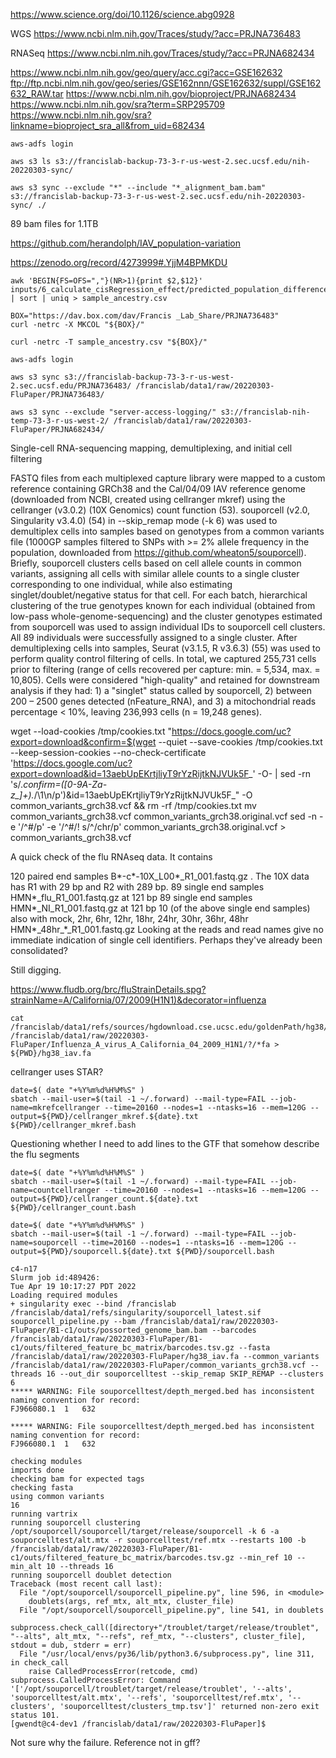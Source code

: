 


https://www.science.org/doi/10.1126/science.abg0928


WGS
https://www.ncbi.nlm.nih.gov/Traces/study/?acc=PRJNA736483

RNASeq
https://www.ncbi.nlm.nih.gov/Traces/study/?acc=PRJNA682434


https://www.ncbi.nlm.nih.gov/geo/query/acc.cgi?acc=GSE162632
ftp://ftp.ncbi.nlm.nih.gov/geo/series/GSE162nnn/GSE162632/suppl/GSE162632_RAW.tar
https://www.ncbi.nlm.nih.gov/bioproject/PRJNA682434
https://www.ncbi.nlm.nih.gov/sra?term=SRP295709
https://www.ncbi.nlm.nih.gov/sra?linkname=bioproject_sra_all&from_uid=682434










```
aws-adfs login

aws s3 ls s3://francislab-backup-73-3-r-us-west-2.sec.ucsf.edu/nih-20220303-sync/

aws s3 sync --exclude "*" --include "*_alignment_bam.bam" s3://francislab-backup-73-3-r-us-west-2.sec.ucsf.edu/nih-20220303-sync/ ./
```


89 bam files for 1.1TB 




https://github.com/herandolph/IAV_population-variation


https://zenodo.org/record/4273999#.YjjM4BPMKDU



```
awk 'BEGIN{FS=OFS=","}(NR>1){print $2,$12}' inputs/6_calculate_cisRegression_effect/predicted_population_differences/individual_meta_data_for_GE_with_scaledCovars_with_geneProps.txt | sort | uniq > sample_ancestry.csv
```


```
BOX="https://dav.box.com/dav/Francis _Lab_Share/PRJNA736483"
curl -netrc -X MKCOL "${BOX}/"

curl -netrc -T sample_ancestry.csv "${BOX}/"
```





```
aws-adfs login

aws s3 sync s3://francislab-backup-73-3-r-us-west-2.sec.ucsf.edu/PRJNA736483/ /francislab/data1/raw/20220303-FluPaper/PRJNA736483/

aws s3 sync --exclude "server-access-logging/" s3://francislab-nih-temp-73-3-r-us-west-2/ /francislab/data1/raw/20220303-FluPaper/PRJNA682434/
```






Single-cell RNA-sequencing mapping, demultiplexing, and initial cell filtering

FASTQ files from each multiplexed capture library were mapped to a custom reference containing GRCh38 and the Cal/04/09 IAV reference genome (downloaded from NCBI, created using cellranger mkref) using the cellranger (v3.0.2) (10X Genomics) count function (53). souporcell (v2.0, Singularity v3.4.0) (54) in --skip_remap mode (-k 6) was used to demultiplex cells into samples based on genotypes from a common variants file (1000GP samples filtered to SNPs with >= 2% allele frequency in the population, downloaded from https://github.com/wheaton5/souporcell). Briefly, souporcell clusters cells based on cell allele counts in common variants, assigning all cells with similar allele counts to a single cluster corresponding to one individual, while also estimating singlet/doublet/negative status for that cell.  For each batch, hierarchical clustering of the true genotypes known for each individual (obtained from low-pass whole-genome-sequencing) and the cluster genotypes estimated from souporcell was used to assign individual IDs to souporcell cell clusters. All 89 individuals were successfully assigned to a single cluster.
After demultiplexing cells into samples, Seurat (v3.1.5, R v3.6.3) (55) was used to perform quality control filtering of cells. In total, we captured 255,731 cells prior to filtering (range of cells recovered per capture: min. = 5,534, max. = 10,805). Cells were considered "high-quality" and retained for downstream analysis if they had: 1) a "singlet" status called by souporcell, 2) between 200 – 2500 genes detected (nFeature_RNA), and 3) a mitochondrial reads percentage < 10%, leaving 236,993 cells (n = 19,248 genes).

wget --load-cookies /tmp/cookies.txt "https://docs.google.com/uc?export=download&confirm=$(wget --quiet --save-cookies /tmp/cookies.txt --keep-session-cookies --no-check-certificate 'https://docs.google.com/uc?export=download&id=13aebUpEKrtjliyT9rYzRijtkNJVUk5F_' -O- | sed -rn 's/.*confirm=([0-9A-Za-z_]+).*/\1\n/p')&id=13aebUpEKrtjliyT9rYzRijtkNJVUk5F_" -O common_variants_grch38.vcf && rm -rf /tmp/cookies.txt
mv common_variants_grch38.vcf common_variants_grch38.original.vcf
sed -n -e '/^#/p' -e '/^#/! s/^/chr/p' common_variants_grch38.original.vcf > common_variants_grch38.vcf




A quick check of the flu RNAseq data. It contains

120 paired end samples B\*-c\*-10X\_L00\*\_R1\_001.fastq.gz . The 10X data has R1 with 29 bp and R2 with 289 bp.
89 single end samples HMN\*\_flu\_R1\_001.fastq.gz at 121 bp
89 single end samples HMN\*\_NI\_R1\_001.fastq.gz at 121 bp
10 (of the above single end samples) also with mock, 2hr, 6hr, 12hr, 18hr, 24hr, 30hr, 36hr, 48hr  HMN\*\_48hr\_\*\_R1\_001.fastq.gz
Looking at the reads and read names give no immediate indication of single cell identifiers. Perhaps they've already been consolidated?

Still digging.


https://www.fludb.org/brc/fluStrainDetails.spg?strainName=A/California/07/2009(H1N1)&decorator=influenza

```
cat /francislab/data1/refs/sources/hgdownload.cse.ucsc.edu/goldenPath/hg38/bigZips/latest/hg38.chrXYM_alts.fa /francislab/data1/raw/20220303-FluPaper/Influenza_A_virus_A_California_04_2009_H1N1/?/*fa > ${PWD}/hg38_iav.fa

```

cellranger uses STAR?

```
date=$( date "+%Y%m%d%H%M%S" )
sbatch --mail-user=$(tail -1 ~/.forward) --mail-type=FAIL --job-name=mkrefcellranger --time=20160 --nodes=1 --ntasks=16 --mem=120G --output=${PWD}/cellranger_mkref.${date}.txt ${PWD}/cellranger_mkref.bash
```


Questioning whether I need to add lines to the GTF that somehow describe the flu segments

```
date=$( date "+%Y%m%d%H%M%S" )
sbatch --mail-user=$(tail -1 ~/.forward) --mail-type=FAIL --job-name=countcellranger --time=20160 --nodes=1 --ntasks=16 --mem=120G --output=${PWD}/cellranger_count.${date}.txt ${PWD}/cellranger_count.bash
```




```
date=$( date "+%Y%m%d%H%M%S" )
sbatch --mail-user=$(tail -1 ~/.forward) --mail-type=FAIL --job-name=souporcell --time=20160 --nodes=1 --ntasks=16 --mem=120G --output=${PWD}/souporcell.${date}.txt ${PWD}/souporcell.bash
```




```
c4-n17
Slurm job id:489426:
Tue Apr 19 10:17:27 PDT 2022
Loading required modules
+ singularity exec --bind /francislab /francislab/data1/refs/singularity/souporcell_latest.sif souporcell_pipeline.py --bam /francislab/data1/raw/20220303-FluPaper/B1-c1/outs/possorted_genome_bam.bam --barcodes /francislab/data1/raw/20220303-FluPaper/B1-c1/outs/filtered_feature_bc_matrix/barcodes.tsv.gz --fasta /francislab/data1/raw/20220303-FluPaper/hg38_iav.fa --common_variants /francislab/data1/raw/20220303-FluPaper/common_variants_grch38.vcf --threads 16 --out_dir souporcelltest --skip_remap SKIP_REMAP --clusters 6
***** WARNING: File souporcelltest/depth_merged.bed has inconsistent naming convention for record:
FJ966080.1	1	632

***** WARNING: File souporcelltest/depth_merged.bed has inconsistent naming convention for record:
FJ966080.1	1	632

checking modules
imports done
checking bam for expected tags
checking fasta
using common variants
16
running vartrix
running souporcell clustering
/opt/souporcell/souporcell/target/release/souporcell -k 6 -a souporcelltest/alt.mtx -r souporcelltest/ref.mtx --restarts 100 -b /francislab/data1/raw/20220303-FluPaper/B1-c1/outs/filtered_feature_bc_matrix/barcodes.tsv.gz --min_ref 10 --min_alt 10 --threads 16
running souporcell doublet detection
Traceback (most recent call last):
  File "/opt/souporcell/souporcell_pipeline.py", line 596, in <module>
    doublets(args, ref_mtx, alt_mtx, cluster_file)
  File "/opt/souporcell/souporcell_pipeline.py", line 541, in doublets
    subprocess.check_call([directory+"/troublet/target/release/troublet", "--alts", alt_mtx, "--refs", ref_mtx, "--clusters", cluster_file], stdout = dub, stderr = err)
  File "/usr/local/envs/py36/lib/python3.6/subprocess.py", line 311, in check_call
    raise CalledProcessError(retcode, cmd)
subprocess.CalledProcessError: Command '['/opt/souporcell/troublet/target/release/troublet', '--alts', 'souporcelltest/alt.mtx', '--refs', 'souporcelltest/ref.mtx', '--clusters', 'souporcelltest/clusters_tmp.tsv']' returned non-zero exit status 101.
[gwendt@c4-dev1 /francislab/data1/raw/20220303-FluPaper]$ 
```

Not sure why the failure. Reference not in gff?






